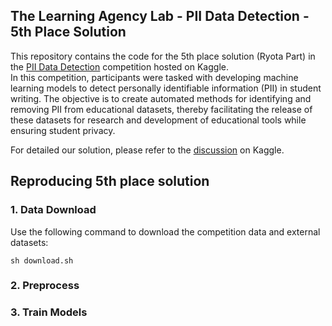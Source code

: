 ## The Learning Agency Lab - PII Data Detection - 5th Place Solution

This repository contains the code for the 5th place solution (Ryota Part) in the [PII Data Detection](https://www.kaggle.com/competitions/pii-detection-removal-from-educational-data/overview) competition hosted on Kaggle.  
In this competition, participants were tasked with developing machine learning models to detect personally identifiable information (PII) in student writing. The objective is to create automated methods for identifying and removing PII from educational datasets, thereby facilitating the release of these datasets for research and development of educational tools while ensuring student privacy.  

For detailed our solution, please refer to the [discussion](https://www.kaggle.com/competitions/pii-detection-removal-from-educational-data/discussion/497306) on Kaggle.

## Reproducing 5th place solution
### 1. Data Download
Use the following command to download the competition data and external datasets:
```
sh download.sh
```
### 2. Preprocess

### 3. Train Models

